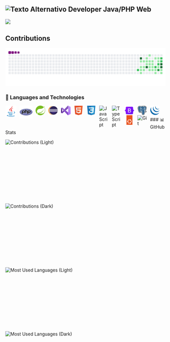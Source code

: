 ## <img src="https://i.imgur.com/tQEJFOF.png" alt="Texto Alternativo" width="50"/>  Developer Java/PHP Web 
<a href="https://www.linkedin.com/in/wagner-andrade-876b6460" target="_blank"><img src="https://img.shields.io/badge/-LinkedIn-%230077B5?style=for-the-badge&logo=linkedin&logoColor=white" target="_blank"></a> 
## Contributions
![snake gif](https://github.com/wagnerdf/wagnerdf/blob/output/github-contribution-grid-snake.gif)
### 🤖 Languages ​​and Technologies
<div>
  <img 
      align="left" 
      alt="Java"
      title="Java" 
      width="35px" 
      style="padding-right: 10px;" 
      src="https://github.com/devicons/devicon/blob/master/icons/java/java-original.svg" 
  />
  <img 
      align="left" 
      alt="PHP" 
      title="PHP"
      width="40px" 
      style="padding-right: 10px;" 
      src="https://github.com/devicons/devicon/blob/master/icons/php/php-original.svg" 
  />
  <img 
      align="left" 
      alt="Spring Boot" 
      title="Spring Boot"
      width="30px" 
      style="padding-right: 10px;" 
      src="https://github.com/devicons/devicon/blob/master/icons/spring/spring-original.svg" 
  />
  <img 
      align="left" 
      alt="Eclipse IDE"
      title="Eclipse IDE" 
      width="30px" 
      style="padding-right: 10px;" 
      src="https://github.com/devicons/devicon/blob/master/icons/eclipse/eclipse-original.svg" 
  />
  <img 
      align="left" 
      alt="Visual Studio Code"
      title="Visual Studio Code" 
      width="30px" 
      style="padding-right: 10px;" 
      src="https://github.com/devicons/devicon/blob/master/icons/visualstudio/visualstudio-original.svg" 
  />
  <img 
      align="left" 
      alt="HTML" 
      title="HTML"
      width="30px" 
      style="padding-right: 10px;" 
      src="https://github.com/devicons/devicon/blob/master/icons/html5/html5-original.svg" 
  />
  <img 
      align="left" 
      alt="CSS"
      title="CSS" 
      width="30px" 
      style="padding-right: 10px;" 
      src="https://github.com/devicons/devicon/blob/master/icons/css3/css3-original.svg" 
  />
  <img 
      align="left" 
      alt="JavaScript" 
      title="JavaScript"
      width="30px" 
      style="padding-right: 10px;" 
      src="https://i.imgur.com/uTvtNFc.png" 
  />
  <img 
    align="left" 
    alt="TypeScript"
    title="TypeScript" 
    width="30px" 
    style="padding-right: 10px;" 
    src="https://cdn.jsdelivr.net/gh/devicons/devicon@latest/icons/typescript/typescript-original.svg" 
  />
  <img 
      align="left" 
      alt="Bootstrap" 
      title="Bootstrap"
      width="30px" 
      style="padding-right: 10px;" 
      src="https://github.com/devicons/devicon/blob/master/icons/bootstrap/bootstrap-original.svg" 
  />
  <img 
      align="left" 
      alt="PostgreSQL" 
      title="PostgreSQL"
      width="30px" 
      style="padding-right: 10px;" 
      src="https://github.com/devicons/devicon/blob/master/icons/postgresql/postgresql-original.svg" 
  />
  <img 
      align="left" 
      alt="jQuery" 
      title="jQuery"
      width="30px" 
      style="padding-right: 10px;" 
      src="https://github.com/devicons/devicon/blob/master/icons/jquery/jquery-original.svg" 
  />
  <img 
      align="left" 
      alt="Ubuntu" 
      title="Ubuntu"
      width="30px" 
      style="padding-right: 10px;" 
      src="https://github.com/devicons/devicon/blob/master/icons/ubuntu/ubuntu-original.svg" 
  />
  <img 
      align="left" 
      alt="Git" 
      title="Git"
      width="30px" 
      style="padding-right: 10px;" 
      src="https://cdn.jsdelivr.net/gh/devicons/devicon@latest/icons/git/git-original.svg" 
  />
</div>
</br>
<br/> <!-- Outra quebra de linha -->
### 📊 GitHub Stats
<p align="left">
     <a href="https://github.com/wagnerdf#gh-light-mode-only" target="_blank">
    <img align="left" height="200" width="450" src="https://github-readme-streak-stats-seven-chi.vercel.app?user=wagnerdf&theme=vue#gh-light-mode-only" alt="Contributions (Light)" />
  </a>
  <a href="https://github.com/wagnerdf#gh-dark-mode-only" target="_blank">
    <img align="left" height="200" width="450" src="https://github-readme-streak-stats-seven-chi.vercel.app?user=wagnerdf&theme=nightowl#gh-dark-mode-only" alt="Contributions (Dark)" />
  </a>
    <!-- Most Used Languages -->
  <a href="https://github.com/wagnerdf#gh-light-mode-only" target="_blank">
    <img align="left" height="200" width="330" src="https://github-readme-stats-git-master-simplysabir.vercel.app/api/top-langs/?username=wagnerdf&langs_count=8&layout=compact&theme=vue#gh-light-mode-only" alt="Most Used Languages (Light)" />
  </a>
  <a href="https://github.com/wagnerdf#gh-dark-mode-only" target="_blank">
    <img align="left" height="200" width="330" src="https://github-readme-stats-git-master-simplysabir.vercel.app/api/top-langs/?username=wagnerdf&langs_count=8&layout=compact&theme=nightowl#gh-dark-mode-only" alt="Most Used Languages (Dark)" />
  </a>
</p>
<br />

